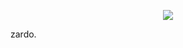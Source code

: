 <p align="center">  
<img src="https://media.discordapp.net/attachments/860802917539381268/1040304623292002304/200w.gif">
</p>
 zardo. 
